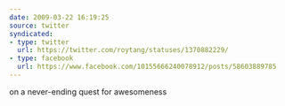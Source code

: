 ```yaml
---
date: 2009-03-22 16:19:25
source: twitter
syndicated:
- type: twitter
  url: https://twitter.com/roytang/statuses/1370882229/
- type: facebook
  url: https://www.facebook.com/10155666240078912/posts/58603889785
---
```


on a never-ending quest for awesomeness